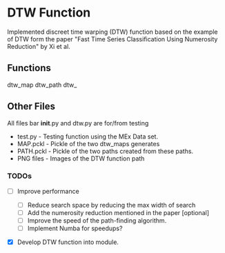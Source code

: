 # DTW Function
Implemented discreet time warping (DTW) function based on the example of DTW form the paper "Fast Time Series 
Classification Using Numerosity Reduction" by Xi et al.

## Functions
dtw_map
dtw_path
dtw_
## Other Files
All files bar __init__.py and dtw.py are for/from testing
 - test.py - Testing function using the MEx Data set.
 - MAP.pckl - Pickle of the two dtw_maps generates
 - PATH.pckl - Pickle of the two paths created from these paths.
 - PNG files - Images of the DTW function path
### TODOs
- [ ] Improve performance
  - [ ] Reduce search space by reducing the max width of search
  - [ ] Add the numerosity reduction mentioned in the paper [optional]
  - [ ] Improve the speed of the path-finding algorithm.
  - [ ] Implement Numba for speedups?
- [x] Develop DTW function into module.
 